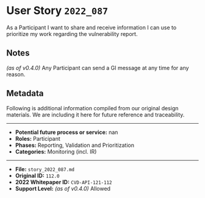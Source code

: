 
# User Story `2022_087` #

<!-- story-start -->As a Participant I want to share and receive information I can use to prioritize my work regarding the vulnerability report.<!-- story-end -->

## Notes ##

*(as of v0.4.0)*
Any Participant can send a GI message at any time for any reason.


## Metadata ##

Following is additional information compiled from our original design materials.
We are including it here for future reference and traceability.

---

- **Potential future process or service:** nan
- **Roles:** Participant
- **Phases:** Reporting, Validation and Prioritization
- **Categories:** Monitoring (incl. IR)

---

- **File:** `story_2022_087.md`
- **Original ID:** `112.0`
- **2022 Whitepaper ID:** `CVD-API-121-112`
- **Support Level:** *(as of v0.4.0)* Allowed

